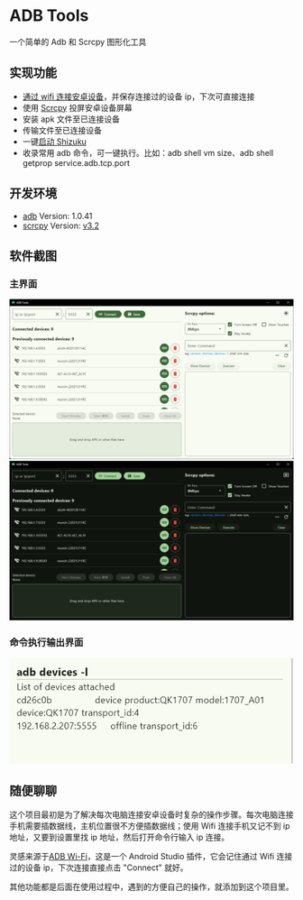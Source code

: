# ADB Tools

一个简单的 Adb 和 Scrcpy 图形化工具

## 实现功能

* [通过 wifi 连接安卓设备](https://developer.android.google.cn/tools/adb?hl=zh_cn#wireless-android11-command-line)，并保存连接过的设备 ip，下次可直接连接
* 使用 [Scrcpy](https://github.com/Genymobile/scrcpy) 投屏安卓设备屏幕
* 安装 apk 文件至已连接设备
* 传输文件至已连接设备
* 一键[启动 Shizuku](https://shizuku.rikka.app/zh-hans/guide/setup/#%E5%90%AF%E5%8A%A8-shizuku-3)
* 收录常用 adb 命令，可一键执行。比如：adb shell vm size、adb shell getprop service.adb.tcp.port

## 开发环境

- [adb](https://developer.android.com/tools/releases/platform-tools) Version: 1.0.41
- [scrcpy](https://github.com/Genymobile/scrcpy) Version: [v3.2](https://github.com/Genymobile/scrcpy/releases/tag/v3.2)

## 软件截图

### 主界面
![img.png](.README_images/mainPage_light.png)
![img.png](.README_images/mainPage_dark.png)

### 命令执行输出界面

![img.png](.README_images/img.png)

## 随便聊聊

这个项目最初是为了解决每次电脑连接安卓设备时复杂的操作步骤。每次电脑连接手机需要插数据线，主机位置很不方便插数据线；使用 Wifi 连接手机又记不到 ip 地址，又要到设置里找 ip 地址，然后打开命令行输入 ip 连接。

灵感来源于[ADB Wi-Fi](https://github.com/y-polek/ADB-Wi-Fi)，这是一个 Android Studio 插件，它会记住通过 Wifi 连接过的设备 ip，下次连接直接点击 "Connect" 就好。

其他功能都是后面在使用过程中，遇到的方便自己的操作，就添加到这个项目里。